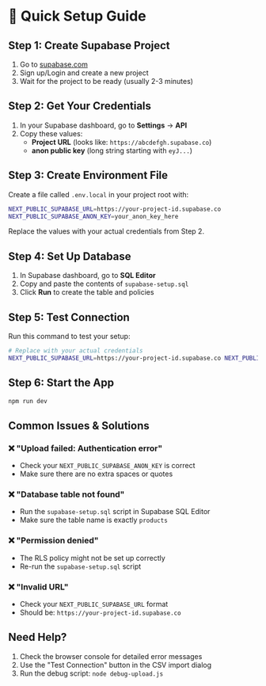 # 🚀 Quick Setup Guide

## Step 1: Create Supabase Project
1. Go to [supabase.com](https://supabase.com)
2. Sign up/Login and create a new project
3. Wait for the project to be ready (usually 2-3 minutes)

## Step 2: Get Your Credentials
1. In your Supabase dashboard, go to **Settings** → **API**
2. Copy these values:
   - **Project URL** (looks like: `https://abcdefgh.supabase.co`)
   - **anon public key** (long string starting with `eyJ...`)

## Step 3: Create Environment File
Create a file called `.env.local` in your project root with:

```bash
NEXT_PUBLIC_SUPABASE_URL=https://your-project-id.supabase.co
NEXT_PUBLIC_SUPABASE_ANON_KEY=your_anon_key_here
```

Replace the values with your actual credentials from Step 2.

## Step 4: Set Up Database
1. In Supabase dashboard, go to **SQL Editor**
2. Copy and paste the contents of `supabase-setup.sql`
3. Click **Run** to create the table and policies

## Step 5: Test Connection
Run this command to test your setup:

```bash
# Replace with your actual credentials
NEXT_PUBLIC_SUPABASE_URL=https://your-project-id.supabase.co NEXT_PUBLIC_SUPABASE_ANON_KEY=your_anon_key_here node debug-upload.js
```

## Step 6: Start the App
```bash
npm run dev
```

## Common Issues & Solutions

### ❌ "Upload failed: Authentication error"
- Check your `NEXT_PUBLIC_SUPABASE_ANON_KEY` is correct
- Make sure there are no extra spaces or quotes

### ❌ "Database table not found"
- Run the `supabase-setup.sql` script in Supabase SQL Editor
- Make sure the table name is exactly `products`

### ❌ "Permission denied"
- The RLS policy might not be set up correctly
- Re-run the `supabase-setup.sql` script

### ❌ "Invalid URL"
- Check your `NEXT_PUBLIC_SUPABASE_URL` format
- Should be: `https://your-project-id.supabase.co`

## Need Help?
1. Check the browser console for detailed error messages
2. Use the "Test Connection" button in the CSV import dialog
3. Run the debug script: `node debug-upload.js`













